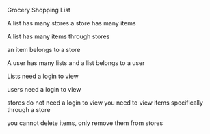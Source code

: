 Grocery Shopping List

A list has many stores
a store has many items

A list has many items through stores

an item belongs to a store

A user has many lists and a list belongs to a user


Lists need a login to view

users need a login to view

stores do not need a login to view
you need to view items specifically through a store

you cannot delete items, only remove them from stores
